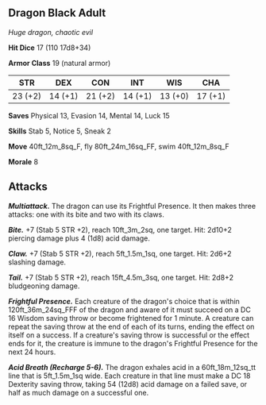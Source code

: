 ## Dragon Black Adult

*Huge dragon, chaotic evil*

**Hit Dice** 17 (110 17d8+34)

**Armor Class** 19 (natural armor)

| STR     | DEX     | CON     | INT     | WIS     | CHA     |
|---------|---------|---------|---------|---------|---------|
| 23 (+2) | 14 (+1) | 21 (+2) | 14 (+1) | 13 (+0) | 17 (+1) |

**Saves** Physical 13, Evasion 14, Mental 14, Luck 15

**Skills** Stab 5, Notice 5, Sneak 2

**Move** 40ft\_12m\_8sq\_F, fly 80ft\_24m\_16sq\_FF, swim 40ft\_12m\_8sq\_F

**Morale** 8

## Attacks

***Multiattack.*** The dragon can use its Frightful Presence. It then makes three attacks: one with its bite and two with its claws.

***Bite.*** +7 (Stab 5 STR +2), reach 10ft\_3m\_2sq, one target. Hit: 2d10+2 piercing damage plus 4 (1d8) acid damage.

***Claw.*** +7 (Stab 5 STR +2), reach 5ft\_1.5m\_1sq, one target. Hit: 2d6+2 slashing damage.

***Tail.*** +7 (Stab 5 STR +2), reach 15ft\_4.5m\_3sq, one target. Hit: 2d8+2 bludgeoning damage.

***Frightful Presence.*** Each creature of the dragon's choice that is within 120ft\_36m\_24sq\_FFF of the dragon and aware of it must succeed on a DC 16 Wisdom saving throw or become frightened for 1 minute. A creature can repeat the saving throw at the end of each of its turns, ending the effect on itself on a success. If a creature's saving throw is successful or the effect ends for it, the creature is immune to the dragon's Frightful Presence for the next 24 hours.

***Acid Breath (Recharge 5-6).*** The dragon exhales acid in a 60ft\_18m\_12sq\_tt line that is 5ft\_1.5m\_1sq wide. Each creature in that line must make a DC 18 Dexterity saving throw, taking 54 (12d8) acid damage on a failed save, or half as much damage on a successful one.

